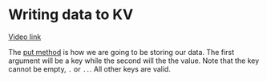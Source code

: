 # Writing data to KV

[Video link](https://www.egghead.io/lessons/egghead-writing-data-to-kv?pl=build-data-driven-applications-on-the-edge-with-workers-and-workers-kv-4932f3ea)

<TimeStamp start="00:45" end="01:00">

The [put method](https://developers.cloudflare.com/workers/runtime-apis/kv#writing-key-value-pairs) is how we are going to be storing our data. The first argument will be a key while the second will the the value. Note that the key cannot be empty, `.` or `..`. All other keys are valid. 

</TimeStamp>